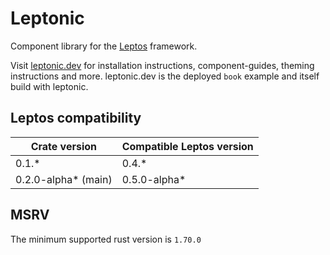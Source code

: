 # Leptonic

Component library for the [Leptos](https://github.com/leptos-rs/leptos) framework.

Visit [leptonic.dev](https://leptonic.dev) for installation instructions, component-guides, theming instructions and more. leptonic.dev is the deployed `book` example and itself build with leptonic.

## Leptos compatibility

| Crate version       | Compatible Leptos version |
|---------------------|---------------------------|
| 0.1.*               | 0.4.*                     |
| 0.2.0-alpha* (main) | 0.5.0-alpha*              |

## MSRV

The minimum supported rust version is `1.70.0`
